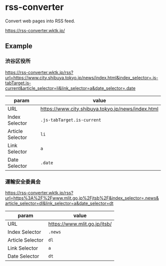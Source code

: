# rss-converter

Convert web pages into RSS feed.

https://rss-converter.wktk.jp/

## Example

### 渋谷区役所

https://rss-converter.wktk.jp/rss?url=https://www.city.shibuya.tokyo.jp/news/index.html&index_selector=.js-tabTarget.is-current&article_selector=li&link_selector=a&date_selector=.date

| param | value |
|---|---|
| URL | https://www.city.shibuya.tokyo.jp/news/index.html |
| Index Selector | `.js-tabTarget.is-current` |
| Article Selector | `li` |
| Link Selector | `a` |
| Date Selector | `.date` |

### 運輸安全委員会

https://rss-converter.wktk.jp/rss?url=https%3A%2F%2Fwww.mlit.go.jp%2Fjtsb%2F&index_selector=.news&article_selector=dl&link_selector=a&date_selector=dt

| param | value |
|---|---|
| URL | https://www.mlit.go.jp/jtsb/ |
| Index Selector | `.news` |
| Article Selector | `dl` |
| Link Selector | `a` |
| Date Selector | `dt` |
